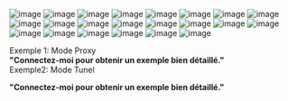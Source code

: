 ![image](https://github.com/user-attachments/assets/87e13eba-23c4-4488-bc25-93265fe042e0)
![image](https://github.com/user-attachments/assets/7f3bb360-9404-4797-868d-7f234b448e86)
![image](https://github.com/user-attachments/assets/78cf15ca-4da2-400c-8257-165618ae2dae)
![image](https://github.com/user-attachments/assets/077ac6c2-d8d2-446d-8565-9047c41a4bf2)
![image](https://github.com/user-attachments/assets/4bc85e8f-9888-47f4-b244-7380e6eb97eb)
![image](https://github.com/user-attachments/assets/e015c863-bc26-4d86-816a-c5b22bf0423e)
![image](https://github.com/user-attachments/assets/95220385-a6bf-46f3-9696-a80198bd0e6b)
![image](https://github.com/user-attachments/assets/1a424f88-34ff-4fb4-8c8b-d1d8f44c21f4)
![image](https://github.com/user-attachments/assets/7e71ec44-12a0-4b02-a636-fcec8682c7a5)
![image](https://github.com/user-attachments/assets/95561bbd-8f3f-4ae0-b590-cffc3032c24e)
![image](https://github.com/user-attachments/assets/178c80c0-9476-47d0-9c68-fdfe39094227)
![image](https://github.com/user-attachments/assets/6b124e29-7d8f-4958-89d6-5dc34397cc01)
![image](https://github.com/user-attachments/assets/dd1a9a44-563c-4c6f-a22e-ca2c0e5f5a20)
![image](https://github.com/user-attachments/assets/60f63f8c-5621-4644-be3f-96bc0baba693)
![image](https://github.com/user-attachments/assets/bc2746f4-eff6-4b79-b6d3-99fc1afaada4)
![image](https://github.com/user-attachments/assets/cb9a578a-272a-4dd5-9c79-c53594c8c116)
![image](https://github.com/user-attachments/assets/74f03709-6f0a-4ba9-bde3-a1f7e6465bef)
![image](https://github.com/user-attachments/assets/e2b753c4-e4b1-4f92-a12f-a19b2fab9db3)
![image](https://github.com/user-attachments/assets/590117b5-23e0-4529-987d-dd86c09f11a3)
![image](https://github.com/user-attachments/assets/0f43c673-e876-45a4-b893-70e7f117fbc6)
![image](https://github.com/user-attachments/assets/baa54a84-e390-459e-9b6f-80c110ef589a)
![image](https://github.com/user-attachments/assets/8d22708d-f673-4e64-8472-8ef1aebe6bb2)

Exemple 1: Mode Proxy <br>
**"Connectez-moi pour obtenir un exemple bien détaillé."**<br>
Exemple2: Mode Tunel <br>

**"Connectez-moi pour obtenir un exemple bien détaillé."**<br>

